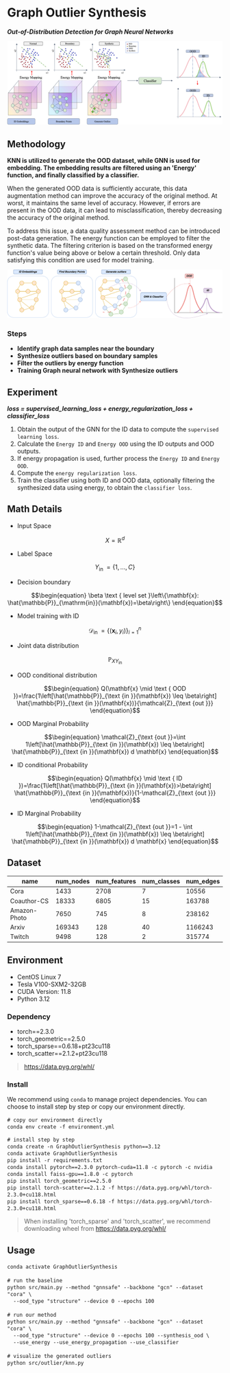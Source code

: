 # Graph Outlier Synthesis

***Out-of-Distribution Detection for Graph Neural Networks***

![](doc/framework.png)

## Methodology

**KNN is utilized to generate the OOD dataset, while GNN is used for embedding.
The embedding results are filtered using an 'Energy' function, and finally classified by a classifier.**

When the generated OOD data is sufficiently accurate, this data augmentation method can improve the accuracy of the original method.
At worst, it maintains the same level of accuracy.
However, if errors are present in the OOD data, it can lead to misclassification, thereby decreasing the accuracy of the original method.

To address this issue, a data quality assessment method can be introduced post-data generation.
The energy function can be employed to filter the synthetic data.
The filtering criterion is based on the transformed energy function's value being above or below a certain threshold.
Only data satisfying this condition are used for model training.

![](doc/workflow.png)

### Steps

- **Identify graph data samples near the boundary**
- **Synthesize outliers based on boundary samples**
- **Filter the outliers by energy function**
- **Training Graph neural network with Synthesize outliers**

## Experiment

***loss = supervised_learning_loss + energy_regularization_loss + classifier_loss***

1. Obtain the output of the GNN for the ID data to compute the `supervised learning loss`.
2. Calculate the `Energy ID` and `Energy OOD` using the ID outputs and OOD outputs.
3. If energy propagation is used, further process the `Energy ID` and `Energy OOD`.
4. Compute the `energy regularization loss`.
5. Train the classifier using both ID and OOD data, optionally filtering the synthesized data using energy, to obtain the
   `classifier loss`.

## Math Details

- Input Space

```math
\begin{equation}
X=\mathbb{R}^d
\end{equation}
```

- Label Space

```math
\begin{equation}
Y_{\text {in }}=\{1, \ldots, C\}
\end{equation}
```

- Decision boundary

```math
\begin{equation}
\beta \text { level set }\left\{\mathbf{x}: \hat{\mathbb{P}}_{\mathrm{in}}(\mathbf{x})=\beta\right\}
\end{equation}
```

- Model training with ID

```math
\begin{equation}
\mathcal{D}_{\text {in }}=\left\{\left(\mathbf{x}_i, y_i\right)\right\}_{i=1}^n
\end{equation}
```

- Joint data distribution

```math
\begin{equation}
\mathbb{P}_{X Y_{\text {in }}}
\end{equation}
```

- OOD conditional distribution

```math
\begin{equation}
Q(\mathbf{x} \mid \text { OOD })=\frac{1\left[\hat{\mathbb{P}}_{\text {in }}(\mathbf{x}) \leq \beta\right] \hat{\mathbb{P}}_{\text {in }}(\mathbf{x})}{\mathcal{Z}_{\text {out }}}
\end{equation}
```

- OOD Marginal Probability

```math
\begin{equation}
\mathcal{Z}_{\text {out }}=\int 1\left[\hat{\mathbb{P}}_{\text {in }}(\mathbf{x}) \leq \beta\right] \hat{\mathbb{P}}_{\text {in }}(\mathbf{x}) d \mathbf{x}
\end{equation}
```

- ID conditional Probability

```math
\begin{equation}
Q(\mathbf{x} \mid \text { ID })=\frac{1\left[\hat{\mathbb{P}}_{\text {in }}(\mathbf{x})>\beta\right] \hat{\mathbb{P}}_{\text {in }}(\mathbf{x})}{1-\mathcal{Z}_{\text {out }}}
\end{equation}
```

- ID Marginal Probability

```math
\begin{equation}
1-\mathcal{Z}_{\text {out }}=1 - \int 1\left[\hat{\mathbb{P}}_{\text {in }}(\mathbf{x}) \leq \beta\right] \hat{\mathbb{P}}_{\text {in }}(\mathbf{x}) d \mathbf{x}
\end{equation}
```

## Dataset

| name         | num_nodes | num_features | num_classes | num_edges |
|--------------|-----------|--------------|-------------|-----------|
| Cora         | 1433      | 2708         | 7           | 10556     |
| Coauthor-CS  | 18333     | 6805         | 15          | 163788    |
| Amazon-Photo | 7650      | 745          | 8           | 238162    |
| Arxiv        | 169343    | 128          | 40          | 1166243   |
| Twitch       | 9498      | 128          | 2           | 315774    |      

## Environment

- CentOS Linux 7
- Tesla V100-SXM2-32GB
- CUDA Version: 11.8
- Python 3.12

### Dependency

- torch==2.3.0
- torch_geometric==2.5.0
- torch_sparse==0.6.18+pt23cu118
- torch_scatter==2.1.2+pt23cu118

> https://data.pyg.org/whl/

### Install

We recommend using `conda` to manage project dependencies.
You can choose to install step by step or copy our environment directly.

```shell
# copy our environment directly
conda env create -f environment.yml
```

```shell
# install step by step
conda create -n GraphOutlierSynthesis python==3.12
conda activate GraphOutlierSynthesis
pip install -r requirements.txt
conda install pytorch==2.3.0 pytorch-cuda=11.8 -c pytorch -c nvidia
conda install faiss-gpu==1.8.0 -c pytorch
pip install torch_geometric==2.5.0
pip install torch-scatter==2.1.2 -f https://data.pyg.org/whl/torch-2.3.0+cu118.html
pip install torch_sparse==0.6.18 -f https://data.pyg.org/whl/torch-2.3.0+cu118.html
```

> When installing 'torch_sparse' and 'torch_scatter', we recommend downloading wheel from https://data.pyg.org/whl/

## Usage

```shell
conda activate GraphOutlierSynthesis

# run the baseline
python src/main.py --method "gnnsafe" --backbone "gcn" --dataset "cora" \ 
  --ood_type "structure" --device 0 --epochs 100

# run our method
python src/main.py --method "gnnsafe" --backbone "gcn" --dataset "cora" \
  --ood_type "structure" --device 0 --epochs 100 --synthesis_ood \
  --use_energy --use_energy_propagation --use_classifier

# visualize the generated outliers
python src/outlier/knn.py
```